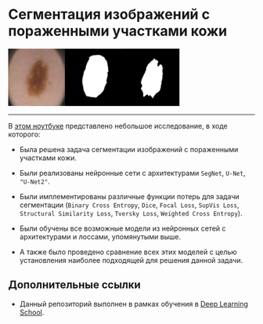 # **Сегментация изображений с пораженными участками кожи**

![low](https://github.com/ivantipow/Semantic-segmentation/blob/main/mole.png)

-----------

В <a href="https://github.com/ivantipow/Semantic-segmentation/blob/main/Semantic_segmentation_GitHub.ipynb">этом ноутбуке</a> представлено небольшое исследование, в ходе которого:

* Была решена задача сегментации изображений с пораженными участками кожи.

* Были реализованы нейронные сети с архитектурами `SegNet`, `U-Net`, `"U-Net2"`.

* Были имплементированы различные функции потерь для задачи сегментации (`Binary Cross Entropy`, `Dice`, `Focal Loss`, `SupVis Loss`, `Structural Similarity Loss`, `Tversky Loss`, `Weighted Cross Entropy`).

* Были обучены все возможные модели из нейронных сетей с архитектурами и лоссами, упомянутыми выше.

* А также было проведено сравнение всех этих моделей с целью установления наиболее подходящей для решения данной задачи.



## Дополнительные ссылки
- Данный репозиторий выполнен в рамках обучения в [Deep Learning School](https://www.dlschool.org/).
